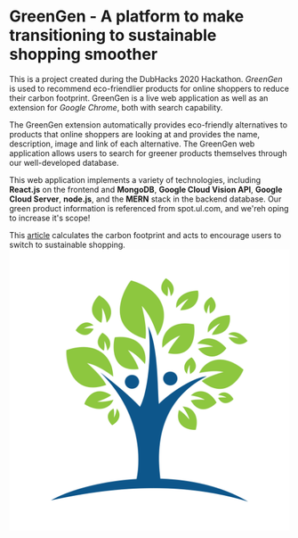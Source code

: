 # GreenGen - A platform to make transitioning to sustainable shopping smoother
This is a project created during the DubHacks 2020 Hackathon. _GreenGen_ is used to recommend eco-friendlier products for online shoppers to reduce their carbon footprint. GreenGen is a live web application as well as an extension for _Google Chrome_, both with search capability. 

The GreenGen extension automatically provides eco-friendly alternatives to products that online shoppers are looking at and provides the name, description, image and link of each alternative. The GreenGen web application allows users to search for greener products themselves through our well-developed database.

This web application implements a variety of technologies, including **React.js** on the frontend and **MongoDB**, **Google Cloud Vision API**, **Google Cloud Server**, **node.js**, and the **MERN** stack in the backend database. Our green product information is referenced from spot.ul.com, and we'reh oping to increase it's scope!

This [article](https://www.nature.org/en-us/get-involved/how-to-help/carbon-footprint-calculator/) calculates the carbon footprint and acts to encourage users to switch to sustainable shopping.
![a tree](./frontend/src/search/logo.png)
